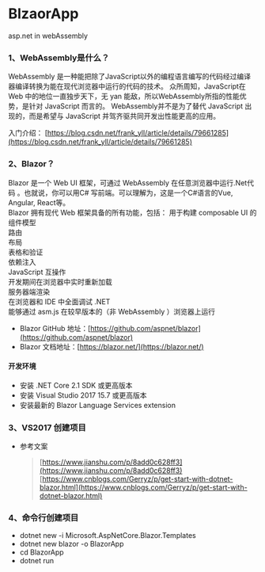 # BlzaorApp
asp.net in webAssembly

### 1、WebAssembly是什么？
WebAssembly 是一种能把除了JavaScript以外的编程语言编写的代码经过编译器编译转换为能在现代浏览器中运行的代码的技术。
众所周知，JavaScript在 Web 中的地位一直独步天下，无 yan 能敌，所以WebAssembly所指的性能优势，是针对 JavaScript 而言的。
WebAssembly并不是为了替代 JavaScript 出现的，而是希望与 JavaScript 并驾齐驱共同开发出性能更高的应用。

入门介绍： [https://blog.csdn.net/frank_yll/article/details/79661285](https://blog.csdn.net/frank_yll/article/details/79661285)

### 2、Blazor？
Blazor 是一个 Web UI 框架，可通过 WebAssembly 在任意浏览器中运行.Net代码 。也就说，你可以用C# 写前端。可以理解为，这是一个C#语言的Vue, Angular, React等。<br/>
 Blazor 拥有现代 Web 框架具备的所有功能，包括：
 用于构建 composable UI 的组件模型<br/>
 路由<br/>
 布局<br/>
 表格和验证<br/>
 依赖注入<br/>
 JavaScript 互操作<br/>
 开发期间在浏览器中实时重新加载<br/>
 服务器端渲染<br/>
 在浏览器和 IDE 中全面调试 .NET<br/>
 能够通过 asm.js 在较早版本的（非 WebAssembly ）浏览器上运行
 

* Blazor GitHub 地址：[https://github.com/aspnet/blazor](https://github.com/aspnet/blazor)
* Blazor 文档地址：[https://blazor.net/](https://blazor.net/)

#### 开发环境
   * 安装 .NET Core 2.1 SDK 或更高版本
   * 安装 Visual Studio 2017 15.7 或更高版本
   * 安装最新的 Blazor Language Services extension
   

### 3、VS2017 创建项目 
 * 参考文案
    >[https://www.jianshu.com/p/8add0c628ff3](https://www.jianshu.com/p/8add0c628ff3)    
    >[https://www.cnblogs.com/Gerryz/p/get-start-with-dotnet-blazor.html](https://www.cnblogs.com/Gerryz/p/get-start-with-dotnet-blazor.html)
 
### 4、命令行创建项目
* dotnet new -i Microsoft.AspNetCore.Blazor.Templates    
* dotnet new blazor -o BlazorApp    
* cd BlazorApp    
* dotnet run
